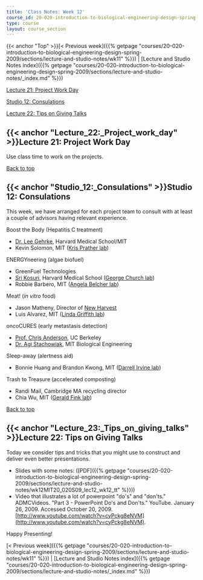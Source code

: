 ```yaml
---
title: 'Class Notes: Week 12'
course_id: 20-020-introduction-to-biological-engineering-design-spring-2009
type: course
layout: course_section
---
```

{{< anchor "Top" >}}[< Previous week]({{% getpage "courses/20-020-introduction-to-biological-engineering-design-spring-2009/sections/lecture-and-studio-notes/wk11" %}}) | [Lecture and Studio Notes index]({{% getpage "courses/20-020-introduction-to-biological-engineering-design-spring-2009/sections/lecture-and-studio-notes/_index.md" %}})

[Lecture 21: Project Work Day](#Lecture_22:_Project_work_day)

[Studio 12: Consulations](#Studio_12:_Consulations)

[Lecture 22: Tips on Giving Talks](#Lecture_23:_Tips_on_giving_talks)

{{< anchor "Lecture_22:_Project_work_day" >}}Lecture 21: Project Work Day
-------------------------------------------------------------------------

Use class time to work on the projects.

[Back to top](#Top)

{{< anchor "Studio_12:_Consulations" >}}Studio 12: Consulations
---------------------------------------------------------------

This week, we have arranged for each project team to consult with at least a couple of advisors having relevant experience.

Boost the Body (Hepatitis C treatment)

*   [Dr. Lee Gehrke](http://web.mit.edu/lgehrke/www/HCV%20Innate%20Immunity.html), Harvard Medical School/MIT
*   Kevin Solomon, MIT ([Kris Prather lab](http://web.mit.edu/prathergroup/index.html))

ENERGYneering (algae biofuel)

*   GreenFuel Technologies
*   [Sri Kosuri](http://openwetware.org/wiki/Sri_Kosuri), Harvard Medical School ([George Church lab](http://openwetware.org/wiki/Church_Lab))
*   Robbie Barbero, MIT ([Angela Belcher lab](https://be.mit.edu/directory/angela-belcher))

Meat! (_in vitro_ food)

*   Jason Matheny, Director of [New Harvest](http://www.new-harvest.org/)
*   Luis Alvarez, MIT ([Linda Griffith lab](https://be.mit.edu/directory/linda-g-griffith))

oncoCURES (early metastasis detection)

*   [Prof. Chris Anderson](https://calnet.berkeley.edu/directory/details.pl?uid=231601), UC Berkeley
*   [Dr. Agi Stachowiak](http://openwetware.org/wiki/User:AgiStachowiak), MIT Biological Engineering

Sleep-away (alertness aid)

*   Bonnie Huang and Brandon Kwong, MIT ([Darrell Irvine lab](http://web.mit.edu/biomaterials/Irvine_Lab/Home.html))

Trash to Treasure (accelerated composting)

*   Randi Mail, Cambridge MA recycling director
*   Chia Wu, MIT ([Gerald Fink lab](http://web.mit.edu/biology/www/facultyareas/facresearch/fink.html))

[Back to top](#Top)

{{< anchor "Lecture_23:_Tips_on_giving_talks" >}}Lecture 22: Tips on Giving Talks
---------------------------------------------------------------------------------

Today we consider tips and tricks that you might use to construct and deliver even better presentations.

*   Slides with some notes: ([PDF]({{% getpage "courses/20-020-introduction-to-biological-engineering-design-spring-2009/sections/lecture-and-studio-notes/wk12MIT20_020S09_lec12_wk12_tt" %}}))
*   Video that illustrates a lot of powerpoint "do's" and "don'ts." ADMCVideos. "Part 3 - PowerPoint Do's and Don'ts." YouTube. January 26, 2009. Accessed October 20, 2009. [http://www.youtube.com/watch?v=cyPckg8eNVM](http://www.youtube.com/watch?v=cyPckg8eNVM).

Happy Presenting!

[< Previous week]({{% getpage "courses/20-020-introduction-to-biological-engineering-design-spring-2009/sections/lecture-and-studio-notes/wk11" %}}) | [Lecture and Studio Notes index]({{% getpage "courses/20-020-introduction-to-biological-engineering-design-spring-2009/sections/lecture-and-studio-notes/_index.md" %}})